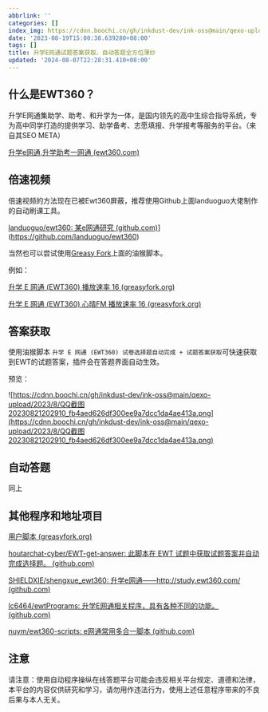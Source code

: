 ```yaml
---
abbrlink: ''
categories: []
index_img: https://cdnn.boochi.cn/gh/inkdust-dev/ink-oss@main/qexo-upload/2023/8/KILL%20EWT360_a47380354d7025b6b07523359137b1b2.png
date: '2023-08-19T15:00:38.639280+08:00'
tags: []
title: 升学E网通试题答案获取、自动答题全方位薄纱
updated: '2024-08-07T22:28:31.410+08:00'
---
```

## 什么是EWT360？

升学E网通集助学、助考、和升学为一体，是国内领先的高中生综合指导系统，专为高中同学打造的提供学习、助学备考、志愿填报、升学报考等服务的平台。（来自其SEO META）

[升学e网通,升学助考一网通 (ewt360.com)](https://www.ewt360.com/)

## 倍速视频

倍速视频的方法现在已被Ewt360屏蔽，推荐使用Github上面landuoguo大佬制作的自动刷课工具。

[landuoguo/ewt360: 某e网通研究 (github.com)](https://github.com/landuoguo/ewt360)](https://github.com/landuoguo/ewt360)

当然也可以尝试使用[Greasy Fork](https://greasyfork.org/zh-CN)上面的油猴脚本。

例如：

[升学 E 网通 (EWT360) 播放速率 16 (greasyfork.org)](https://greasyfork.org/zh-CN/scripts/448697-%E5%8D%87%E5%AD%A6-e-%E7%BD%91%E9%80%9A-ewt360-%E6%92%AD%E6%94%BE%E9%80%9F%E7%8E%87-16)

[升学 E 网通 (EWT360) 心晴FM 播放速率 16 (greasyfork.org)](https://greasyfork.org/zh-CN/scripts/448699-%E5%8D%87%E5%AD%A6-e-%E7%BD%91%E9%80%9A-ewt360-%E5%BF%83%E6%99%B4fm-%E6%92%AD%E6%94%BE%E9%80%9F%E7%8E%87-16)

## 答案获取

使用油猴脚本 `升学 E 网通 (EWT360) 试卷选择题自动完成 + 试题答案获取`可快速获取到EWT的试题答案，插件会在答题界面自动生效。

预览：

![https://cdnn.boochi.cn/gh/inkdust-dev/ink-oss@main/qexo-upload/2023/8/QQ截图20230821202910_fb4aed626df300ee9a7dcc1da4ae413a.png](https://cdnn.boochi.cn/gh/inkdust-dev/ink-oss@main/qexo-upload/2023/8/QQ截图20230821202910_fb4aed626df300ee9a7dcc1da4ae413a.png)

## 自动答题

同上

## 其他程序和地址项目

[用户脚本 (greasyfork.org)](https://greasyfork.org/zh-CN/scripts?q=ewt)

[houtarchat-cyber/EWT-get-answer: 此脚本在 EWT 试题中获取试题答案并自动完成选择题。 (github.com)](https://github.com/houtarchat-cyber/EWT-get-answer)

[SHIELDXIE/shengxue\_ewt360: 升学e网通——http://study.ewt360.com/ (github.com)](https://github.com/SHIELDXIE/shengxue_ewt360)

[lc6464/ewtPrograms: 升学E网通相关程序，具有各种不同的功能。 (github.com)](https://github.com/lc6464/ewtPrograms)

[nuym/ewt360-scripts: e网通常用多合一脚本 (github.com)](https://github.com/nuym/ewt360-scripts)

## 注意

请注意：使用自动程序操纵在线答题平台可能会违反相关平台规定、道德和法律，本平台的内容仅供研究和学习，请勿用作违法行为，使用上述任意程序带来的不良后果与本人无关。
